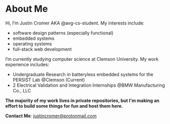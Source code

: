 # About Me

Hi, 
I’m Justin Cromer AKA @avg-cs-student. My interests include:
- software design patterns (especially functional)
- embedded systems
- operating systems
- full-stack web development 

I’m currently studying computer science at Clemson University. My work experience includes:
- Undergraduate Research in batteryless embedded systems for the PERSIST Lab @Clemson (Current)
- 2 Electrical Validation and Integration Internships @BMW Manufacturing Co., LLC


__The majority of my work lives in private repositories, but I'm making an effort to build some things
for fun and host them here.__


__Contact Me__: justincromer@protonmail.com
